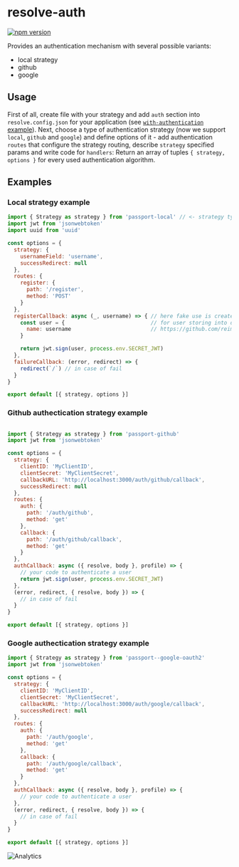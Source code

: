 # **resolve-auth**
[![npm version](https://badge.fury.io/js/resolve-auth.svg)](https://badge.fury.io/js/resolve-auth)

Provides an authentication mechanism with several possible variants:
  - local strategy
  - github
  - google

## Usage

First of all, create file with your strategy and add `auth` section into `resolve.config.json` for your application (see [`with-authentication` example]('../../examples/with-authentication')).
Next, choose a type of authentication strategy (now we support `local`, `github` and `google`) and define options of it - add authentication `routes` that configure the strategy routing, describe `strategy` specified params  and  write code for `handlers`:
Return an array of tuples `{ strategy, options }` for every used authentication algorithm.

## Examples

### Local strategy example

```javascript
import { Strategy as strategy } from 'passport-local' // <- strategy type
import jwt from 'jsonwebtoken'
import uuid from 'uuid'

const options = {
  strategy: {
    usernameField: 'username',
    successRedirect: null
  },
  routes: {
    register: {
      path: '/register',
      method: 'POST'
    }
  },
  registerCallback: async (_, username) => { // here fake use is created
    const user = {                           // for user storing into db see HakerNews example
      name: username                         // https://github.com/reimagined/resolve/tree/master/examples/hacker-news
    }

    return jwt.sign(user, process.env.SECRET_JWT)
  },
  failureCallback: (error, redirect) => {
    redirect(`/`) // in case of fail
  }
}

export default [{ strategy, options }]

```

### Github authectication strategy example
```javascript

import { Strategy as strategy } from 'passport-github'
import jwt from 'jsonwebtoken'

const options = {
  strategy: {
    clientID: 'MyClientID',
    clientSecret: 'MyClientSecret',
    callbackURL: 'http://localhost:3000/auth/github/callback',
    successRedirect: null
  },
  routes: {
    auth: {
      path: '/auth/github',
      method: 'get'
    },
    callback: {
      path: '/auth/github/callback',
      method: 'get'
    }
  },
  authCallback: async ({ resolve, body }, profile) => {
    // your code to authenticate a user
    return jwt.sign(user, process.env.SECRET_JWT)
  },
  (error, redirect, { resolve, body }) => {
    // in case of fail
  }
}

export default [{ strategy, options }]
```

### Google authectication strategy example

```javascript
import { Strategy as strategy } from 'passport--google-oauth2'
import jwt from 'jsonwebtoken'

const options = {
  strategy: {
    clientID: 'MyClientID',
    clientSecret: 'MyClientSecret',
    callbackURL: 'http://localhost:3000/auth/google/callback',
    successRedirect: null
  },
  routes: {
    auth: {
      path: '/auth/google',
      method: 'get'
    },
    callback: {
      path: '/auth/google/callback',
      method: 'get'
    }
  },
  authCallback: async ({ resolve, body }, profile) => {
    // your code to authenticate a user
  },
  (error, redirect, { resolve, body }) => {
    // in case of fail
  }
}

export default [{ strategy, options }]

```

![Analytics](https://ga-beacon.appspot.com/UA-118635726-1/packages-resolve-auth-readme?pixel)
